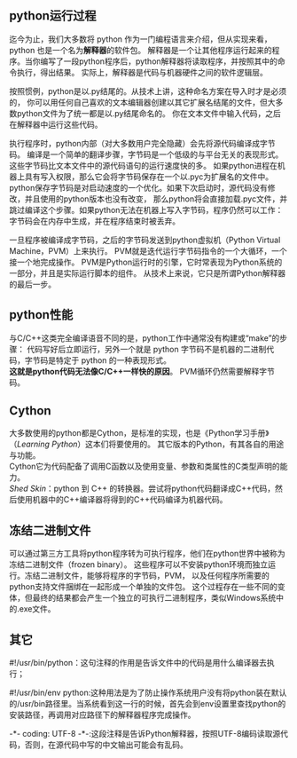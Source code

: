 ## python运行过程
迄今为止，我们大多数将 python 作为一门编程语言来介绍，但从实现来看，python 也是一个名为**解释器**的软件包。
解释器是一个让其他程序运行起来的程序。当你编写了一段python程序后，python解释器将读取程序，并按照其中的命令执行，得出结果。
实际上，解释器是代码与机器硬件之间的软件逻辑层。 

按照惯例，python是以.py结尾的。从技术上讲，这种命名方案在导入时才是必须的，
你可以用任何自己喜欢的文本编辑器创建以其它扩展名结尾的文件，但大多数python文件为了统一都是以.py结尾命名的。
你在文本文件中输入代码，之后在解释器中运行这些代码。   

执行程序时，python内部（对大多数用户完全隐藏）会先将源代码编译成字节码。
编译是一个简单的翻译步骤，字节码是一个低级的与平台无关的表现形式。这些字节码比文本文件中的源代码语句的运行速度快的多。
如果python进程在机器上具有写入权限，那么它会将字节码保存在一个以.pyc为扩展名的文件中。
python保存字节码是对启动速度的一个优化。如果下次启动时，源代码没有修改，并且使用的python版本也没有改变，
那么python将会直接加载.pyc文件，并跳过编译这个步骤。如果python无法在机器上写入字节码，程序仍然可以工作：
字节码会在内存中生成，并在程序结束时被丢弃。  

一旦程序被编译成字节码，之后的字节码发送到python虚拟机（Python Virtual Machine，PVM）上来执行。
PVM就是迭代运行字节码指令的一个大循环，一个接一个地完成操作。
PVM是Python运行时的引擎，它时常表现为Python系统的一部分，并且是实际运行脚本的组件。
从技术上来说，它只是所谓Python解释器的最后一步。  

## python性能
与C/C++这类完全编译语音不同的是，python工作中通常没有构建或“make”的步骤：
代码写好后立即运行，另外一个就是 python 字节码不是机器的二进制代码，字节码是特定于 python 的一种表现形式。  
**这就是python代码无法像C/C++一样快的原因**。 PVM循环仍然需要解释字节码。  

## Cython
大多数使用的python都是Cython，是标准的实现，也是《Python学习手册》（*Learning Python*）这本们将要使用的。
其它版本的Python，有其各自的用途与功能。  
Cython它为代码配备了调用C函数以及使用变量、参数和类属性的C类型声明的能力。  
*Shed Skin*：python 到 C++ 的转换器。尝试将python代码翻译成C++代码，然后使用机器中的C++编译器将得到的C++代码编译为机器代码。  

## 冻结二进制文件
可以通过第三方工具将python程序转为可执行程序，他们在python世界中被称为冻结二进制文件（frozen binary）。
这些程序可以不安装python环境而独立运行。冻结二进制文件，能够将程序的字节码，PVM，
以及任何程序所需要的python支持文件捆绑在一起形成一个单独的文件包。
这个过程存在一些不同的变体，但最终的结果都会产生一个独立的可执行二进制程序，类似Windows系统中的.exe文件。   

## 其它
\#!/usr/bin/python：这句注释的作用是告诉文件中的代码是用什么编译器去执行；

\#!/usr/bin/env python:这种用法是为了防止操作系统用户没有将python装在默认的/usr/bin路径里。当系统看到这一行的时候，首先会到env设置里查找python的安装路径，再调用对应路径下的解释器程序完成操作。

\-\*- coding: UTF-8 -\*-:这段注释是告诉Python解释器，按照UTF-8编码读取源代码，否则，在源代码中写的中文输出可能会有乱码。 
